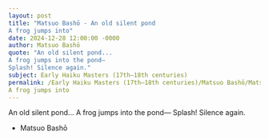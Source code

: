 ```yaml
---
layout: post
title: "Matsuo Bashō - An old silent pond
A frog jumps into"
date: 2024-12-28 12:00:00 -0000
author: Matsuo Bashō
quote: "An old silent pond...
A frog jumps into the pond—
Splash! Silence again."
subject: Early Haiku Masters (17th–18th centuries)
permalink: /Early Haiku Masters (17th–18th centuries)/Matsuo Bashō/Matsuo Bashō - An old silent pond
A frog jumps into
---
```


An old silent pond...
A frog jumps into the pond—
Splash! Silence again.

- Matsuo Bashō
